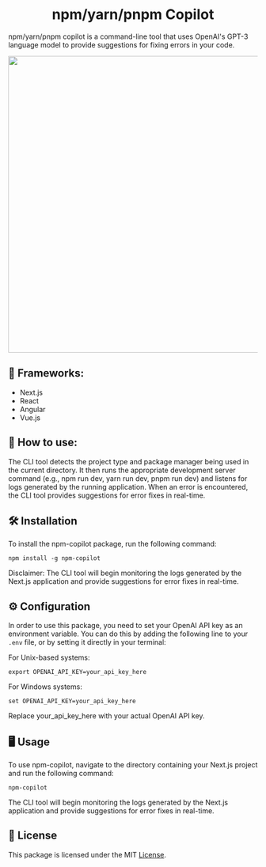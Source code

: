 <h1 align="center">npm/yarn/pnpm Copilot</h1>

npm/yarn/pnpm copilot is a command-line tool that uses OpenAI's GPT-3 language model to provide suggestions for fixing errors in your code.

<div align="center">
    <img src="https://github.com/whoiskatrin/npm-copilot/blob/main/example.png" width="600" />
</div>

## 🌟 Frameworks:

- Next.js
- React
- Angular
- Vue.js

## 📖 How to use:

The CLI tool detects the project type and package manager being used in the current directory. It then runs the appropriate development server command (e.g., npm run dev, yarn run dev, pnpm run dev) and listens for logs generated by the running application. When an error is encountered, the CLI tool provides suggestions for error fixes in real-time.

## 🛠️ Installation

To install the npm-copilot package, run the following command:

```
npm install -g npm-copilot
```

Disclaimer:
The CLI tool will begin monitoring the logs generated by the Next.js application and provide suggestions for error fixes in real-time.

## ⚙️ Configuration

In order to use this package, you need to set your OpenAI API key as an environment variable. You can do this by adding the following line to your `.env` file, or by setting it directly in your terminal:

For Unix-based systems:

```
export OPENAI_API_KEY=your_api_key_here
```

For Windows systems:

```
set OPENAI_API_KEY=your_api_key_here
```

Replace your_api_key_here with your actual OpenAI API key.

## 🖥️ Usage

To use npm-copilot, navigate to the directory containing your Next.js project and run the following command:

```
npm-copilot
```

The CLI tool will begin monitoring the logs generated by the Next.js application and provide suggestions for error fixes in real-time.

## 📜 License

This package is licensed under the MIT [License](LICENSE).
